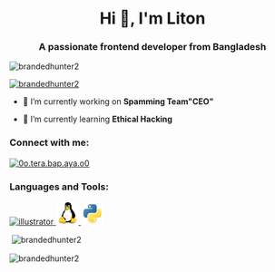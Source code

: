 <h1 align="center">Hi 👋, I'm Liton</h1>
<h3 align="center">A passionate frontend developer from Bangladesh</h3>

<p align="left"> <img src="https://komarev.com/ghpvc/?username=brandedhunter2&label=Profile%20views&color=0e75b6&style=flat" alt="brandedhunter2" /> </p>

<p align="left"> <a href="https://github.com/ryo-ma/github-profile-trophy"><img src="https://github-profile-trophy.vercel.app/?username=brandedhunter2" alt="brandedhunter2" /></a> </p>

- 🔭 I’m currently working on **Spamming Team"CEO"**

- 🌱 I’m currently learning **Ethical Hacking**

<h3 align="left">Connect with me:</h3>
<p align="left">
<a href="https://fb.com/0o.tera.bap.aya.o0" target="blank"><img align="center" src="https://raw.githubusercontent.com/rahuldkjain/github-profile-readme-generator/master/src/images/icons/Social/facebook.svg" alt="0o.tera.bap.aya.o0" height="30" width="40" /></a>
</p>

<h3 align="left">Languages and Tools:</h3>
<p align="left"> <a href="https://www.adobe.com/in/products/illustrator.html" target="_blank" rel="noreferrer"> <img src="https://www.vectorlogo.zone/logos/adobe_illustrator/adobe_illustrator-icon.svg" alt="illustrator" width="40" height="40"/> </a> <a href="https://www.linux.org/" target="_blank" rel="noreferrer"> <img src="https://raw.githubusercontent.com/devicons/devicon/master/icons/linux/linux-original.svg" alt="linux" width="40" height="40"/> </a> <a href="https://www.python.org" target="_blank" rel="noreferrer"> <img src="https://raw.githubusercontent.com/devicons/devicon/master/icons/python/python-original.svg" alt="python" width="40" height="40"/> </a> </p>

<p>&nbsp;<img align="center" src="https://github-readme-stats.vercel.app/api?username=brandedhunter2&show_icons=true&locale=en" alt="brandedhunter2" /></p>

<p><img align="center" src="https://github-readme-streak-stats.herokuapp.com/?user=brandedhunter2&" alt="brandedhunter2" /></p>
